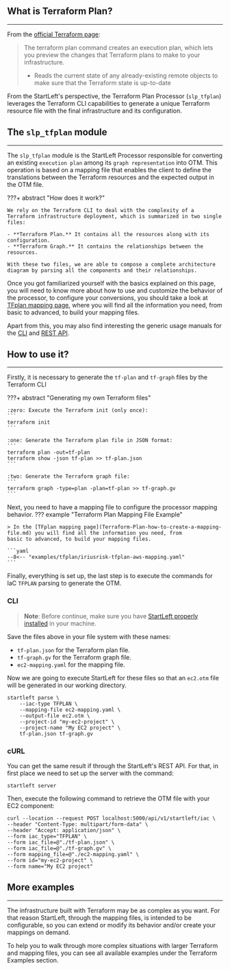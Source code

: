 ## What is Terraform Plan?

---
From the <a href="https://developer.hashicorp.com/terraform/cli/commands/plan" target="_blank">official Terraform page</a>: 
> The terraform plan command creates an execution plan, which lets you preview the changes that 
> Terraform plans to make to your infrastructure.
> 
> - Reads the current state of any already-existing remote objects to make sure that the Terraform state is up-to-date

From the StartLeft's perspective, the Terraform Plan Processor (`slp_tfplan`) leverages the Terraform CLI capabilities
to generate a unique Terraform resource file with the final infrastructure and its configuration.

## The `slp_tfplan` module

---
The `slp_tfplan` module is the StartLeft Processor responsible for converting an existing `execution plan` among its `graph representation` into OTM. 
This operation is based on a mapping file that enables the client to define the translations between the Terraform resources and the expected 
output in the OTM file. 

???+ abstract "How does it work?" 

    We rely on the Terraform CLI to deal with the complexity of a Terraform infrastructure deployment, which is summarized in two single files:

    - **Terraform Plan.** It contains all the resources along with its configuration. 
    - **Terraform Graph.** It contains the relationships between the resources.

    With these two files, we are able to compose a complete architecture diagram by parsing all the components and their relationships.


Once you got familiarized yourself with the basics explained on this page, you will need to know more about how to use and 
customize the behavior of the processor, to configure your conversions, 
you should take a look at [TFplan mapping page](Terraform-Plan-how-to-create-a-mapping-file.md), 
where you will find all the information you need, from basic to advanced, to build your mapping files.

Apart from this, you may also find interesting the generic usage manuals for the [CLI](../../../usage/Command-Line-Interface.md) 
and [REST API](../../../usage/REST-API.md).

## How to use it?

---
Firstly, it is necessary to generate the `tf-plan` and `tf-graph` files by the Terraform CLI

???+ abstract "Generating my own Terraform files"

    :zero: Execute the Terraform init (only once):
    ```
    terraform init
    ```
    
    :one: Generate the Terraform plan file in JSON format:
    ```
    terraform plan -out=tf-plan
    terraform show -json tf-plan >> tf-plan.json
    ```
    
    :two: Generate the Terraform graph file:
    ```
    terraform graph -type=plan -plan=tf-plan >> tf-graph.gv
    ```

Next, you need to have a mapping file to configure the processor mapping behavior.
??? example "Terraform Plan Mapping File Example"

    > In the [TFplan mapping page](Terraform-Plan-how-to-create-a-mapping-file.md) you will find all the information you need, from 
    basic to advanced, to build your mapping files.

    ```yaml
    --8<-- "examples/tfplan/iriusrisk-tfplan-aws-mapping.yaml"
    ```

Finally, everything is set up, the last step is to execute the commands for IaC `TFPLAN` parsing to generate the OTM. 

### CLI
> **Note**: Before continue, make sure you have 
> [StartLeft properly installed](../../../Quickstart-Guide-for-Beginners.md) in your machine.

Save the files above in your file system with these names:

* `tf-plan.json` for the Terraform plan file.
* `tf-graph.gv` for the Terraform graph file.
* `ec2-mapping.yaml` for the mapping file.

Now we are going to execute StartLeft for these files so that an `ec2.otm` file will be generated in our working 
directory.
```shell
startleft parse \
	--iac-type TFPLAN \
	--mapping-file ec2-mapping.yaml \
	--output-file ec2.otm \
	--project-id "my-ec2-project" \
	--project-name "My EC2 project" \
	tf-plan.json tf-graph.gv
```

### cURL
You can get the same result if through the StartLeft's REST API. For that, in first place we need to set up the 
server with the command:
```shell
startleft server
```

Then, execute the following command to retrieve the OTM file with your EC2 component:
```shell
curl --location --request POST localhost:5000/api/v1/startleft/iac \
--header "Content-Type: multipart/form-data" \
--header "Accept: application/json" \
--form iac_type="TFPLAN" \
--form iac_file=@"./tf-plan.json" \
--form iac_file=@"./tf-graph.gv" \
--form mapping_file=@"./ec2-mapping.yaml" \
--form id="my-ec2-project" \
--form name="My EC2 project"
```

## More examples

---
The infrastructure built with Terraform may be as complex as you want. For that reason StartLeft, through the mapping files, 
is intended to be configurable, so you can extend or modify its behavior and/or create your mappings on demand.

To help you to walk through more complex situations with larger Terraform and mapping files, you can see all available
examples under the Terraform Examples section.
